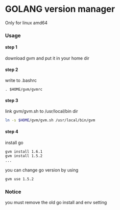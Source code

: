 # GOLANG version manager

Only for linux amd64

### Usage

#### step 1

download gvm and put it in your home dir

#### step 2

write to .bashrc

```
. $HOME/gvm/gvmrc
```

#### step 3

link gvm/gvm.sh to /usr/local/bin dir

```sh
ln -s $HOME/gvm/gvm.sh /usr/local/bin/gvm
```

#### step 4

install go

```sh
gvm install 1.6.1
gvm install 1.5.2
...
```

you can change go version by using

```sh
gvm use 1.5.2
```

### Notice

you must remove the old go install and env setting
